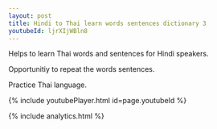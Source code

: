 ```yaml
---
layout: post
title: Hindi to Thai learn words sentences dictionary 3 
youtubeId: ljrXIjWBln8
---
```

 
 
Helps to learn Thai words and sentences for Hindi speakers.

Opportunitiy to repeat the words sentences. 

Practice Thai language. 
 
{% include youtubePlayer.html id=page.youtubeId %}
 
 
{% include analytics.html %}